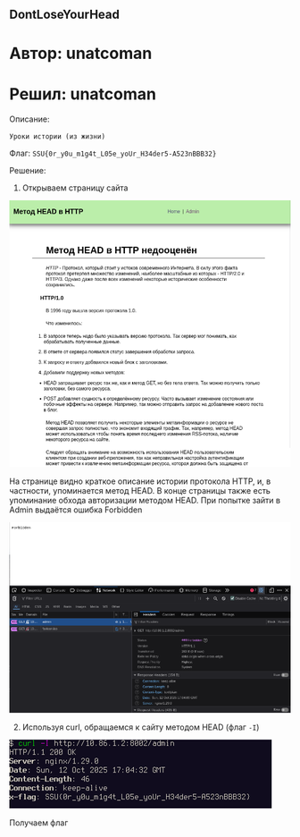 DontLoseYourHead
----------------

# Автор: unatcoman
# Решил: unatcoman

Описание:
```
Уроки истории (из жизни)
```

Флаг: `SSU{0r_y0u_m1g4t_L05e_yoUr_H34der5-A523nBBB32}`

Решение:

1. Открываем страницу сайта

![Страница сайта](img/9.png)

На странице видно краткое описание истории протокола HTTP, и, в частности, упоминается метод HEAD. В конце страницы также есть упоминание обхода авторизации методом HEAD. При попытке зайти в Admin выдаётся ошибка Forbidden

![Ошибка forbidden](img/10.png)

2. Используя curl, обращаемся к сайту методом HEAD (флаг `-I`)

![curl](img/11.png)

Получаем флаг